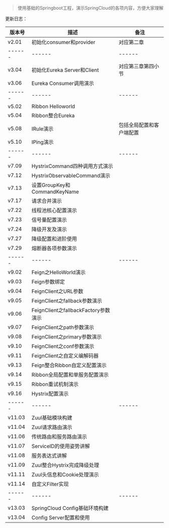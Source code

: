 > 使用基础的Springboot工程，演示SpringCloud的各项内容，方便大家理解

更新日志：

| 版本号 | 描述 | 备注 |
| ------ | ------ | ------ |
| v2.01 | 初始化consumer和provider | 对应第二章 |
| ------ | ------ | ------ |
| v3.04 | 初始化Eureka Server和Client | 对应第三章第四小节 |
| v3.06 | Eureka Consumer调用演示 |  |
| ------ | ------ | ------ |
| v5.02 | Ribbon Helloworld |  |
| v5.04 | Ribbon整合Eureka |  |
| v5.08 | IRule演示 | 包括全局配置和客户端配置 |
| v5.10 | IPing演示 |  |
| ------ | ------ | ------ |
| v7.09 | HystrixCommand四种调用方式演示 |  |
| v7.12 | HystrixObservableCommand演示 |  |
| v7.13 | 设置GroupKey和CommandKeyName |  |
| v7.17 | 请求合并演示 |  |
| v7.22 | 线程池核心配置演示 |  |
| v7.23 | 信号量配置演示 |  |
| v7.24 | 降级开发及演示 |  |
| v7.27 | 降级配置和进阶使用 |  |
| v7.29 | 熔断器各项参数演示 |  |
| ------ | ------ | ------ |
| v9.02 | Feign之HelloWorld演示 |  |
| v9.03 | Feign参数绑定 |  |
| v9.04 | FeignClient之URL参数 |  |
| v9.05 | FeignClient之fallback参数演示 |  |
| v9.06 | FeignClient之fallbackFactory参数演示 |  |
| v9.07 | FeignClient之path参数演示 |  |
| v9.08 | FeignClient之primary参数演示 |  |
| v9.10 | FeignClient之conf参数演示 |  |
| v9.11 | FeignClient之自定义编解码器 |  |
| v9.13 | Feign整合Ribbon自定义配置演示|  |
| v9.14 | Ribbon全局配置和单服务配置演示|  |
| v9.15 | Ribbon重试机制演示 |  |
| v9.16 | Hystrix配置演示 |  |
| ------ | ------ | ------ |
| v11.03 | Zuul基础模块构建 |  |
| v11.04 | Zuul请求路由演示 |  |
| v11.06 | 传统路由和服务路由演示 |  |
| v11.07 | ServiceID的使用姿势讲解 |  |
| v11.08 | 服务表达式讲解 |  |
| v11.09 | Zuul整合Hystrix完成降级处理 |  |
| v11.11 | Zuul头信息和Cookie处理演示 |  |
| v11.14 | 自定义Filter实现 |  |
| ------ | ------ | ------ |
| v13.03 | SpringCloud Config基础环境构建 |  |
| v13.04 | Config Server配置和使用 |  |


